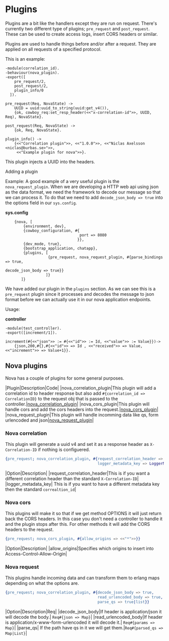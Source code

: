 # Plugins

Plugins are a bit like the handlers except they are run on request. There's currently two different type of plugins; `pre_request` and `post_request`.
These can be used to create access logs, insert CORS headers or similar.

Plugins are used to handle things before and/or after a request. They are applied on all requests of a specified protocol.

This is an example:

```
-module(correlation_id).
-behaviour(nova_plugin).
-export([
    pre_request/2,
    post_request/2,
    plugin_info/0
  ]).

pre_request(Req, NovaState) ->
    UUID = uuid:uuid_to_string(uuid:get_v4()),
    {ok, cowboy_req:set_resp_header(<<"x-correlation-id">>, UUID, Req), NovaState}.

post_request(Req, NovaState) ->
    {ok, Req, NovaState}.

plugin_info() ->
    {<<"Correlation plugin">>, <<"1.0.0">>, <<"Niclas Axelsson <niclas@burbas.se>">>,
     <<"Example plugin for nova">>}.
```

This plugin injects a UUID into the headers.


Adding a plugin

Example:
A good example of a very useful plugin is the `nova_request_plugin`. When we are developing a HTTP web api using json as the data format, we need the framework to
decode our message so that we can process it. To do that we need to add `decode_json_body => true` into the options field in our `sys.config`.


**sys.config**


 ```
     {nova, [
         {environment, dev},
         {cowboy_configuration, #{
                                  port => 8080
                                 }},
         {dev_mode, true},
         {bootstrap_application, chatapp},
         {plugins, [
                    {pre_request, nova_request_plugin, #{parse_bindings => true,
                                                         decode_json_body => true}}
                   ]}
        ]}
 ```
 We have added our plugin in the `plugins` section. As we can see this is a `pre_request` plugin since it processes and decodes the message to json format
 before we can actually use it in our nova application endpoints.

Usage:

**controller**

```
-module(test_controller).
-export([increment/1]).

increment(#{<<"json">> := #{<<"id">> := Id, <<"value">> := Value}})->
    {json,200,#{},#{<<"id">> => Id , <<"received">> => Value, <<"increment">> => Value+1}}.

```
## Nova plugins

Nova has a couple of plugins for some general purposes.

|Plugin|Description|Code|
|nova_correlation_plugin|This plugin will add a correlation id to header response but also add `#{correlation_id => CorrelationID}` to the request obj that is passed to the controller.|[nova_correlation_plugin](https://github.com/novaframework/nova/blob/master/src/plugins/nova_correlation_plugin.erl)|
|nova_cors_plugin|This plugin will handle cors and add the cors headers into the request.|[nova_cors_plugin](https://github.com/novaframework/nova/blob/master/src/plugins/nova_cors_plugin.erl)|
|nova_request_plugin|This plugin will handle incomming data like qs, form urlencoded and json|[nova_request_plugin](https://github.com/novaframework/nova/blob/master/src/plugins/nova_request_plugin.erl)|


### Nova correlation

This plugin will generate a uuid v4 and set it as a response header as `X-Correlation-ID` if nothing is configuered.

```erlang
{pre_request; nova_correlation_plugin, #{request_correlation_header => CorrelationHeader,
                                         logger_metadata_key => LoggerMetaDataKey}}
```

|Option|Description|
|request_correlation_header|This is if you want a different correlation header than the standard `X-Correlation-ID`|
|logger_metadata_key| This is if you want to have a different metadata key then the standard `correaltion_id`|

### Nova cors

This plugins will make it so that if we get method OPTIONS it will just return back the CORS headers. In this case you don't need a controller to handle it and the plugin stops after this.
For other methods it will add the CORS headers to the request.

```erlang
{pre_request; nova_cors_plugin, #{allow_origins => <<"*">>}}
```

|Option|Description|
|allow_origins|Specifies which origins to insert into Access-Control-Allow-Origin|

### Nova request

This plugins handle incoming data and can transform them to erlang maps depending on what the options are.

```erlang
{pre_request; nova_correlation_plugin, #{decode_json_body => true,
                                         read_urlencoded_body => true,
                                         parse_qs => true|list}}
```


|Option|Description|Req|
|decode_json_body|If header is application/json it will decode the body.| `Req#{json => Map}`|
|read_urlencoded_body|If header is application/x-www-form-urlencoded it will decode it.| `Req#{params => Map}`|
|parse_qs| If the path have qs in it we will get them.|`Req#{parsed_qs => Map|List}`|

